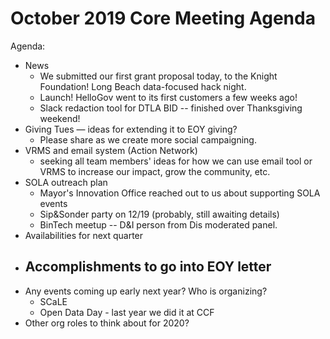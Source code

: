 # October 2019 Core Meeting Agenda

Agenda:
- News
  - We submitted our first grant proposal today, to the Knight Foundation! Long Beach data-focused hack night.
  - Launch! HelloGov went to its first customers a few weeks ago!
  - Slack redaction tool for DTLA BID -- finished over Thanksgiving weekend!
- Giving Tues — ideas for extending it to EOY giving? 
  - Please share as we create more social campaigning.
- VRMS and email system (Action Network)
  - seeking all team members' ideas for how we can use email tool or VRMS to increase our impact, grow the community, etc.
- SOLA outreach plan
  - Mayor's Innovation Office reached out to us about supporting SOLA events
  - Sip&Sonder party on 12/19 (probably, still awaiting details)
  - BinTech meetup -- D&I person from Dis moderated panel.
- Availabilities for next quarter
- Accomplishments to go into EOY letter
  - 
- Any events coming up early next year? Who is organizing?
  - SCaLE
  - Open Data Day - last year we did it at CCF
- Other org roles to think about for 2020?
